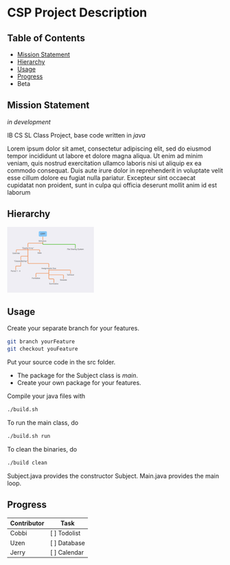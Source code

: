 # CSP Project Description

## Table of Contents

- [Mission Statement](#mission-statement)
- [Hierarchy](#hierarchy)
- [Usage](#usage)
- [Progress](#progress)
- Beta

## Mission Statement

*in development* 

IB CS SL Class Project, base code written in *java*  

Lorem ipsum dolor sit amet, consectetur adipiscing elit, sed do eiusmod tempor incididunt ut labore et dolore magna aliqua. Ut enim ad minim veniam, quis nostrud exercitation ullamco laboris nisi ut aliquip ex ea commodo consequat. Duis aute irure dolor in reprehenderit in voluptate velit esse cillum dolore eu fugiat nulla pariatur. Excepteur sint occaecat cupidatat non proident, sunt in culpa qui officia deserunt mollit anim id est laborum

## Hierarchy
<img src="./README-Files/Hierarchy.jpg" width="40%">

## Usage
Create your separate branch for your features.
```bash
git branch yourFeature
git checkout youFeature
```

Put your source code in the src folder.

- The package for the Subject class is *main*.
- Create your own package for your features.

Compile your java files with
```bash
./build.sh
```

To run the main class, do
```bash
./build.sh run
```

To clean the binaries, do 
```bash
./build clean
```

Subject.java provides the constructor Subject.
Main.java provides the main loop.

## Progress

Contributor | Task         |
----------- | ------------ |
Cobbi       | [ ] Todolist |
Uzen        | [ ] Database |
Jerry       | [ ] Calendar |
